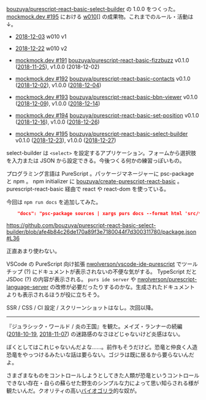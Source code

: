 [bouzuya/purescript-react-basic-select-builder][] の 1.0.0 をつくった。 [mockmock.dev #195](https://mockmock.connpass.com/event/113191/) における [w010][2018-12-22][] の成果物。これまでのルール・活動は↓。


- [2018-12-03][] w010 v1
- [2018-12-22][] w010 v2

- [mockmock.dev #191](https://mockmock.connpass.com/event/110293/) [bouzuya/purescript-react-basic-fizzbuzz][] v0.1.0 ([2018-11-25][]), v1.0.0 (2018-12-02)
- [mockmock.dev #192](https://mockmock.connpass.com/event/111535/) [bouzuya/purescript-react-basic-contacts][] v0.1.0 ([2018-12-02][]), v1.0.0 ([2018-12-04][])
- [mockmock.dev #193](https://mockmock.connpass.com/event/111823/) [bouzuya/purescript-react-basic-bbn-viewer][] v0.1.0 ([2018-12-09][]), v1.0.0 ([2018-12-14][])
- [mockmock.dev #194](https://mockmock.connpass.com/event/112504/) [bouzuya/purescript-react-basic-set-position][] v0.1.0 ([2018-12-16][]), v1.0.0 ([2018-12-26][])
- [mockmock.dev #195](https://mockmock.connpass.com/event/113191/) [bouzuya/purescript-react-basic-select-builder][] v0.1.0 ([2018-12-23][]), v1.0.0 ([2018-12-27][])

select-builder は `<select>` を設定するアプリケーション。フォームから選択肢を入力または JSON から設定できる。今後つくる何かの練習っぽいもの。

プログラミング言語は PureScript 。パッケージマネージャーに psc-package と npm 。 npm initializer に [bouzuya/create-purescript-react-basic][] 。 purescript-react-basic 経由で react や react-dom を使っている。

今回は `npm run docs` を追加してみた。

```json
    "docs": "psc-package sources | xargs purs docs --format html 'src/**/*.purs'",
```

https://github.com/bouzuya/purescript-react-basic-select-builder/blob/afe4b84c26de170a89f3e7180044f7d300311780/package.json#L36

正直あまり使わない。

VSCode の PureScript 向け拡張 [nwolverson/vscode-ide-purescript][] でツールチップ (?) にドキュメントが表示されないの不便な気がする。 TypeScript だと JSDoc (?) の内容が表示される。 `purs ide server` や [nwolverson/purescript-language-server][] の改修が必要だったりするのかな。生成されたドキュメントよりも表示されるほうが役に立ちそう。

SSR / CSS / CI 設定 / スクリーンショットはなし。次回以降。

---

『ジュラシック・ワールド / 炎の王国』を観た。メイズ・ランナーの続編 ([2018-10-19][], [2018-11-07][]) の迷路感のなさほどじゃないけど炎感はない。

ぼくとしてはこれじゃないんだよな……。前作もそうだけど。恐竜と仲良く人造恐竜をやっつけるみたいな話は要らない。ゴジラは既に居るから要らないんだよ。

さまざまなものをコントロールしようとしてきた人類が恐竜というコントロールできない存在・自らの蘇らせた野生のシンプルな力によって思い知らされる様が観たいんだ。クオリティの高い[バイオゴリラ](https://twitter.com/Bio_Gorilla_bot)的な奴が。

[2018-10-19]: https://blog.bouzuya.net/2018/10/19/
[2018-11-07]: https://blog.bouzuya.net/2018/11/07/
[2018-11-25]: https://blog.bouzuya.net/2018/11/25/
[2018-12-02]: https://blog.bouzuya.net/2018/12/02/
[2018-12-03]: https://blog.bouzuya.net/2018/12/03/
[2018-12-04]: https://blog.bouzuya.net/2018/12/04/
[2018-12-09]: https://blog.bouzuya.net/2018/12/09/
[2018-12-14]: https://blog.bouzuya.net/2018/12/14/
[2018-12-16]: https://blog.bouzuya.net/2018/12/16/
[2018-12-22]: https://blog.bouzuya.net/2018/12/22/
[2018-12-23]: https://blog.bouzuya.net/2018/12/23/
[2018-12-26]: https://blog.bouzuya.net/2018/12/26/
[2018-12-27]: https://blog.bouzuya.net/2018/12/27/
[bouzuya/create-purescript-react-basic]: https://github.com/bouzuya/create-purescript-react-basic
[bouzuya/purescript-react-basic-bbn-viewer]: https://github.com/bouzuya/purescript-react-basic-bbn-viewer
[bouzuya/purescript-react-basic-contacts]: https://github.com/bouzuya/purescript-react-basic-contacts
[bouzuya/purescript-react-basic-fizzbuzz]: https://github.com/bouzuya/purescript-react-basic-fizzbuzz
[bouzuya/purescript-react-basic-select-builder]: https://github.com/bouzuya/purescript-react-basic-select-builder
[bouzuya/purescript-react-basic-set-position]: https://github.com/bouzuya/purescript-react-basic-set-position
[nwolverson/purescript-language-server]: https://github.com/nwolverson/purescript-language-server
[nwolverson/vscode-ide-purescript]: https://github.com/nwolverson/vscode-ide-purescript
